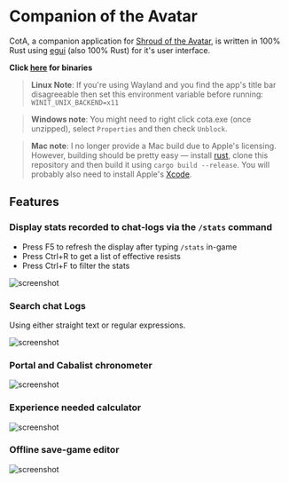 # Companion of the Avatar

<!-- [![Dependency status](https://deps.rs/repo/github/Barugon/cota/status.svg)](https://deps.rs/repo/github/Barugon/cota) -->

CotA, a companion application for [Shroud of the Avatar](https://www.shroudoftheavatar.com), is written in 100% Rust using [egui](https://github.com/emilk/egui) (also 100% Rust) for it's user interface.

**Click [here](https://github.com/Barugon/cota/releases) for binaries**

> **Linux Note**: If you're using Wayland and you find the app's title bar disagreeable then set this environment variable before running: `WINIT_UNIX_BACKEND=x11`

<!-- intentional spacing -->

> **Windows note**: You might need to right click cota.exe (once unzipped), select `Properties` and then check `Unblock`.

<!-- intentional spacing -->

> **Mac note**: I no longer provide a Mac build due to Apple's licensing. However, building should be pretty easy — install [rust](https://www.rust-lang.org/tools/install), clone this repository and then build it using `cargo build --release`. You will probably also need to install Apple's [Xcode](https://developer.apple.com/download/all/?q=xcode).

## Features

### Display stats recorded to chat-logs via the `/stats` command

- Press F5 to refresh the display after typing `/stats` in-game
- Press Ctrl+R to get a list of effective resists
- Press Ctrl+F to filter the stats

![screenshot](https://a4.pbase.com/o12/09/605909/1/164136608.rcq0amhQ.Screenshotfrom20220710144634.png)

### Search chat Logs

Using either straight text or regular expressions.

![screenshot](https://a4.pbase.com/o12/09/605909/1/172748130.7CtBnycN.Screenshotfrom20220710145444.png)

### Portal and Cabalist chronometer

![screenshot](https://a4.pbase.com/o12/09/605909/1/166622004.99jNUqv1.Screenshotfrom20220702105817.png)

### Experience needed calculator

![screenshot](https://a4.pbase.com/o12/09/605909/1/169657368.6LSuf2mo.Screenshotfrom20220707123539.png)

### Offline save-game editor

![screenshot](https://a4.pbase.com/o12/09/605909/1/170775639.yDCLLWbV.Screenshotfrom20220710124857.png)
